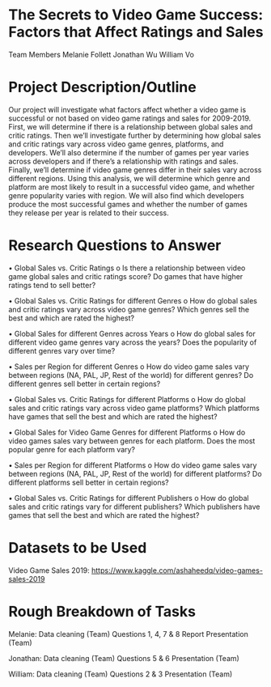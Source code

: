 # The Secrets to Video Game Success: Factors that Affect Ratings and Sales

Team Members
Melanie Follett
Jonathan Wu
William Vo


# Project Description/Outline

Our project will investigate what factors affect whether a video game is successful or not based on video game ratings and sales for 2009-2019.  First, we will determine if there is a relationship between global sales and critic ratings.  Then we’ll investigate further by determining how global sales and critic ratings vary across video game genres, platforms, and developers.  We’ll also determine if the number of games per year varies across developers and if there’s a relationship with ratings and sales.  Finally, we’ll determine if video game genres differ in their sales vary across different regions.
Using this analysis, we will determine which genre and platform are most likely to result in a successful video game, and whether genre popularity varies with region.  We will also find which developers produce the most successful games and whether the number of games they release per year is related to their success.


# Research Questions to Answer

•	Global Sales vs. Critic Ratings
o	Is there a relationship between video game global sales and critic ratings score?  Do games that have higher ratings tend to sell better?

•	Global Sales vs. Critic Ratings for different Genres
o	How do global sales and critic ratings vary across video game genres?  Which genres sell the best and which are rated the highest?

•	Global Sales for different Genres across Years
o	How do global sales for different video game genres vary across the years?  Does the popularity of different genres vary over time?

•	Sales per Region for different Genres
o	How do video game sales vary between regions (NA, PAL, JP, Rest of the world) for different genres?  Do different genres sell better in certain regions?

•	Global Sales vs. Critic Ratings for different Platforms
o	How do global sales and critic ratings vary across video game platforms?  Which platforms have games that sell the best and which are rated the highest?

•	Global Sales for Video Game Genres for different Platforms
o	How do video games sales vary between genres for each platform.  Does the most popular genre for each platform vary?

•	Sales per Region for different Platforms
o	How do video game sales vary between regions (NA, PAL, JP, Rest of the world) for different platforms?  Do different platforms sell better in certain regions?

•	Global Sales vs. Critic Ratings for different Publishers
o	How do global sales and critic ratings vary for different publishers?  Which publishers have games that sell the best and which are rated the highest?


# Datasets to be Used
Video Game Sales 2019: https://www.kaggle.com/ashaheedq/video-games-sales-2019


# Rough Breakdown of Tasks

Melanie:
Data cleaning (Team)
Questions 1, 4, 7 & 8
Report
Presentation (Team)


Jonathan:
Data cleaning (Team)
Questions 5 & 6
Presentation (Team)


William:
Data cleaning (Team)
Questions 2 & 3
Presentation (Team)
